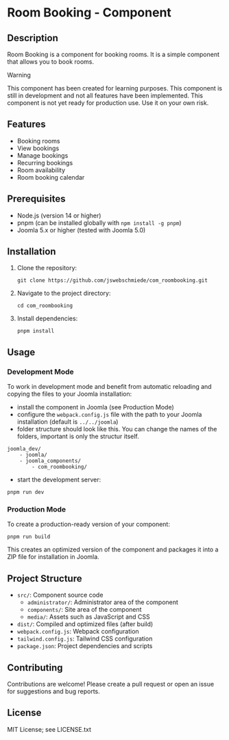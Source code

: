 # Room Booking - Component

## Description

Room Booking is a component for booking rooms. It is a simple component that allows you to book rooms.

> [!WARNING]
> This component has been created for learning purposes.
> This component is still in development and not all features have been implemented.
> This component is not yet ready for production use. Use it on your own risk.

## Features

-   Booking rooms
-   View bookings
-   Manage bookings
-   Recurring bookings
-   Room availability
-   Room booking calendar

## Prerequisites

-   Node.js (version 14 or higher)
-   pnpm (can be installed globally with `npm install -g pnpm`)
-   Joomla 5.x or higher (tested with Joomla 5.0)

## Installation

1. Clone the repository:

    ```
    git clone https://github.com/jswebschmiede/com_roombooking.git
    ```

2. Navigate to the project directory:

    ```
    cd com_roombooking
    ```

3. Install dependencies:

    ```
    pnpm install
    ```

## Usage

### Development Mode

To work in development mode and benefit from automatic reloading and copying the files to your Joomla installation:

-   install the component in Joomla (see Production Mode)
-   configure the `webpack.config.js` file with the path to your Joomla installation (default is `../../joomla`)
-   folder structure should look like this. You can change the names of the folders, important is only the structur itself.

```
joomla_dev/
    - joomla/
    - joomla_components/
        - com_roombooking/
```

-   start the development server:

```
pnpm run dev
```

### Production Mode

To create a production-ready version of your component:

```
pnpm run build
```

This creates an optimized version of the component and packages it into a ZIP file for installation in Joomla.

## Project Structure

-   `src/`: Component source code
    -   `administrator/`: Administrator area of the component
    -   `components/`: Site area of the component
    -   `media/`: Assets such as JavaScript and CSS
-   `dist/`: Compiled and optimized files (after build)
-   `webpack.config.js`: Webpack configuration
-   `tailwind.config.js`: Tailwind CSS configuration
-   `package.json`: Project dependencies and scripts

## Contributing

Contributions are welcome! Please create a pull request or open an issue for suggestions and bug reports.

## License

MIT License; see LICENSE.txt
